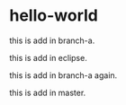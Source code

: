 # hello-world

this is add in branch-a.

this is add in eclipse.

this is add in branch-a again.

this is add in master.
